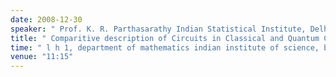 ```yaml
---
date: 2008-12-30
speaker: " Prof. K. R. Parthasarathy Indian Statistical Institute, Delhi"
title: " Comparitive description of Circuits in Classical and Quantum Computers"
time: " l h 1, department of mathematics indian institute of science, bangalore" 
venue: "11:15"
---
```



